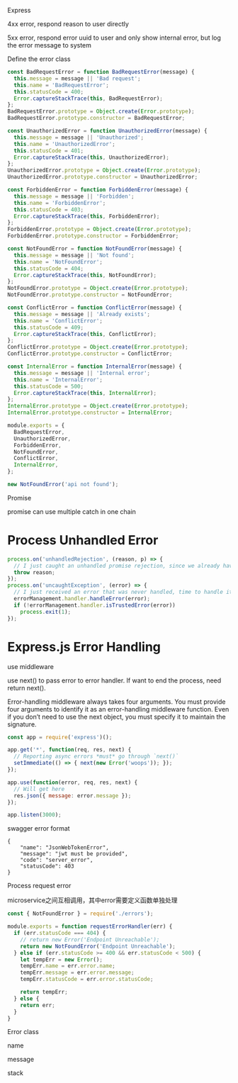 Express

4xx error, respond reason to user directly

5xx error, respond error uuid to user and only show internal error, but log the error message to system

Define the error class

```js
const BadRequestError = function BadRequestError(message) {
  this.message = message || 'Bad request';
  this.name = 'BadRequestError';
  this.statusCode = 400;
  Error.captureStackTrace(this, BadRequestError);
};
BadRequestError.prototype = Object.create(Error.prototype);
BadRequestError.prototype.constructor = BadRequestError;

const UnauthorizedError = function UnauthorizedError(message) {
  this.message = message || 'Unauthorized';
  this.name = 'UnauthorizedError';
  this.statusCode = 401;
  Error.captureStackTrace(this, UnauthorizedError);
};
UnauthorizedError.prototype = Object.create(Error.prototype);
UnauthorizedError.prototype.constructor = UnauthorizedError;

const ForbiddenError = function ForbiddenError(message) {
  this.message = message || 'Forbidden';
  this.name = 'ForbiddenError';
  this.statusCode = 403;
  Error.captureStackTrace(this, ForbiddenError);
};
ForbiddenError.prototype = Object.create(Error.prototype);
ForbiddenError.prototype.constructor = ForbiddenError;

const NotFoundError = function NotFoundError(message) {
  this.message = message || 'Not found';
  this.name = 'NotFoundError';
  this.statusCode = 404;
  Error.captureStackTrace(this, NotFoundError);
};
NotFoundError.prototype = Object.create(Error.prototype);
NotFoundError.prototype.constructor = NotFoundError;

const ConflictError = function ConflictError(message) {
  this.message = message || 'Already exists';
  this.name = 'ConflictError';
  this.statusCode = 409;
  Error.captureStackTrace(this, ConflictError);
};
ConflictError.prototype = Object.create(Error.prototype);
ConflictError.prototype.constructor = ConflictError;

const InternalError = function InternalError(message) {
  this.message = message || 'Internal error';
  this.name = 'InternalError';
  this.statusCode = 500;
  Error.captureStackTrace(this, InternalError);
};
InternalError.prototype = Object.create(Error.prototype);
InternalError.prototype.constructor = InternalError;

module.exports = {
  BadRequestError,
  UnauthorizedError,
  ForbiddenError,
  NotFoundError,
  ConflictError,
  InternalError,
};
```

```js
new NotFoundError('api not found');
```

Promise

promise can use multiple catch in one chain

# Process Unhandled Error

```js
process.on('unhandledRejection', (reason, p) => {
  // I just caught an unhandled promise rejection, since we already have fallback handler for unhandled errors (see below), let throw and let him handle that
  throw reason;
});
process.on('uncaughtException', (error) => {
  // I just received an error that was never handled, time to handle it and then decide whether a restart is needed
  errorManagement.handler.handleError(error);
  if (!errorManagement.handler.isTrustedError(error))
    process.exit(1);
});
```

# Express.js Error Handling

use middleware

use next\(\) to pass error to error handler. If want to end the process, need return next\(\).

Error-handling middleware always takes four arguments. You must provide four arguments to identify it as an error-handling middleware function. Even if you don’t need to use the next object, you must specify it to maintain the signature.

```js
const app = require('express')();

app.get('*', function(req, res, next) {
  // Reporting async errors *must* go through `next()`
  setImmediate(() => { next(new Error('woops')); });
});

app.use(function(error, req, res, next) {
  // Will get here
  res.json({ message: error.message });
});

app.listen(3000);
```

swagger error format

```
{
    "name": "JsonWebTokenError",
    "message": "jwt must be provided",
    "code": "server_error",
    "statusCode": 403
}
```

Process request error

microservice之间互相调用，其中error需要定义函数单独处理

```js
const { NotFoundError } = require('./errors');

module.exports = function requestErrorHandler(err) {
  if (err.statusCode === 404) {
    // return new Error('Endpoint Unreachable');
    return new NotFoundError('Endpoint Unreachable');
  } else if (err.statusCode >= 400 && err.statusCode < 500) {
    let tempErr = new Error();
    tempErr.name = err.error.name;
    tempErr.message = err.error.message;
    tempErr.statusCode = err.error.statusCode;

    return tempErr;
  } else {
    return err;
  }
}
```

Error class

name

message

stack

